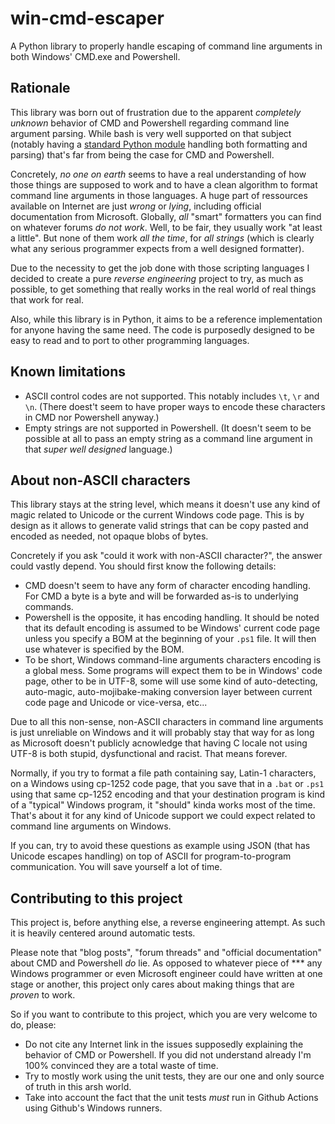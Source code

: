 # win-cmd-escaper

A Python library to properly handle escaping of command line arguments in both Windows' CMD.exe and Powershell.

## Rationale

This library was born out of frustration due to the apparent *completely unknown* behavior of CMD and Powershell regarding command line argument parsing. While bash is very well supported on that subject (notably having a [standard Python module](https://docs.python.org/3/library/shlex.html?highlight=shlex#module-shlex) handling both formatting and parsing) that's far from being the case for CMD and Powershell.

Concretely, *no one on earth* seems to have a real understanding of how those things are supposed to work and to have a clean algorithm to format command line arguments in those languages. A huge part of ressources available on Internet are just *wrong* or *lying*, including official documentation from Microsoft. Globally, *all* "smart" formatters you can find on whatever forums *do not work*. Well, to be fair, they usually work "at least a little". But none of them work *all the time*, for *all strings* (which is clearly what any serious programmer expects from a well designed formatter).

Due to the necessity to get the job done with those scripting languages I decided to create a pure *reverse engineering* project to try, as much as possible, to get something that really works in the real world of real things that work for real.

Also, while this library is in Python, it aims to be a reference implementation for anyone having the same need. The code is purposedly designed to be easy to read and to port to other programming languages.

## Known limitations

* ASCII control codes are not supported. This notably includes `\t`, `\r` and `\n`. (There doest't seem to have proper ways to encode these characters in CMD nor Powershell anyway.)
* Empty strings are not supported in Powershell. (It doesn't seem to be possible at all to pass an empty string as a command line argument in that *super well designed* language.)

## About non-ASCII characters

This library stays at the string level, which means it doesn't use any kind of magic related to Unicode or the current Windows code page. This is by design as it allows to generate valid strings that can be copy pasted and encoded as needed, not opaque blobs of bytes.

Concretely if you ask "could it work with non-ASCII character?", the answer could vastly depend. You should first know the following details:

* CMD doesn't seem to have any form of character encoding handling. For CMD a byte is a byte and will be forwarded as-is to underlying commands.
* Powershell is the opposite, it has encoding handling. It should be noted that its default encoding is assumed to be Windows' current code page unless you specify a BOM at the beginning of your `.ps1` file. It will then use whatever is specified by the BOM.
* To be short, Windows command-line arguments characters encoding is a global mess. Some programs will expect them to be in Windows' code page, other to be in UTF-8, some will use some kind of auto-detecting, auto-magic, auto-mojibake-making conversion layer between current code page and Unicode or vice-versa, etc...

Due to all this non-sense, non-ASCII characters in command line arguments is just unreliable on Windows and it will probably stay that way for as long as Microsoft doesn't publicly acnowledge that having C locale not using UTF-8 is both stupid, dysfunctional and racist. That means forever.

Normally, if you try to format a file path containing say, Latin-1 characters, on a Windows using cp-1252 code page, that you save that in a `.bat` or `.ps1` using that same cp-1252 encoding and that your destination program is kind of a "typical" Windows program, it "should" kinda works most of the time. That's about it for any kind of Unicode support we could expect related to command line arguments on Windows.

If you can, try to avoid these questions as example using JSON (that has Unicode escapes handling) on top of ASCII for program-to-program communication. You will save yourself a lot of time.

## Contributing to this project

This project is, before anything else, a reverse engineering attempt. As such it is heavily centered around automatic tests.

Please note that "blog posts", "forum threads" and "official documentation" about CMD and Powershell *do* lie. As opposed to whatever piece of *** any Windows programmer or even Microsoft engineer could have written at one stage or another, this project only cares about making things that are *proven* to work.

So if you want to contribute to this project, which you are very welcome to do, please:

* Do not cite any Internet link in the issues supposedly explaining the behavior of CMD or Powershell. If you did not understand already I'm 100% convinced they are a total waste of time.
* Try to mostly work using the unit tests, they are our one and only source of truth in this arsh world.
* Take into account the fact that the unit tests *must* run in Github Actions using Github's Windows runners.
